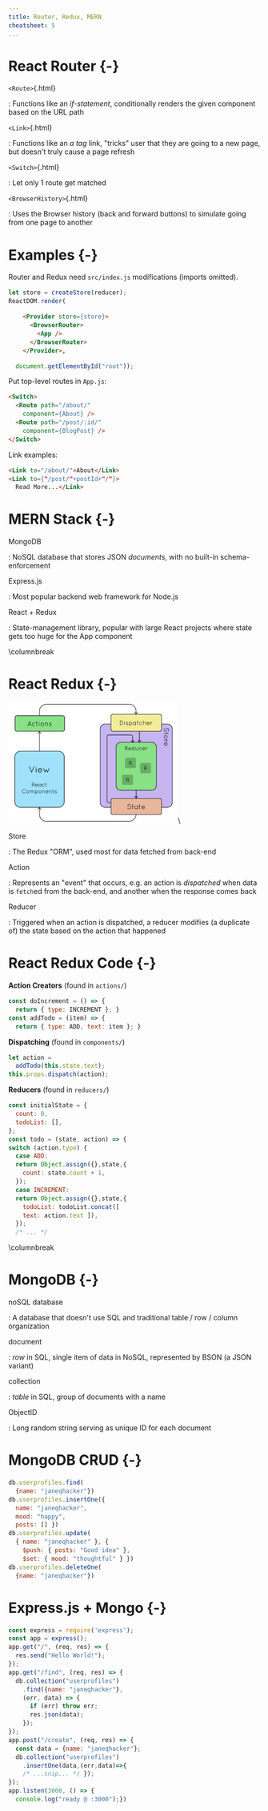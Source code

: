 ```yaml
---
title: Router, Redux, MERN
cheatsheet: 5
...
```



# React Router {-}

`<Route>`{.html}

:    Functions like an *if-statement*, conditionally renders the given
component based on the URL path

`<Link>`{.html}

:    Functions like an *a tag* link, "tricks" user that they are going to a
new page, but doesn't truly cause a page refresh

`<Switch>`{.html}

:    Let only 1 route get matched


`<BrowserHistory>`{.html}

:    Uses the Browser history (back and forward buttons) to simulate going
from one page to another



# Examples {-}

Router and Redux need `src/index.js` modifications (imports omitted).

```javascript
let store = createStore(reducer);
ReactDOM.render(
```
```html
    <Provider store={store}>
      <BrowserRouter>
        <App />
      </BrowserRouter>
    </Provider>,
```
```javascript
  document.getElementById("root"));
```

Put top-level routes in `App.js`:

```html
<Switch>
  <Route path="/about/"
    component={About} />
  <Route path="/post/:id/"
    component={BlogPost} />
</Switch>
```

Link examples:

```html
<Link to="/about/">About</Link>
<Link to={"/post/"+postId+"/"}>
  Read More...</Link>
```

# MERN Stack {-}

MongoDB

:    NoSQL database that stores JSON *documents*, with no built-in
schema-enforcement

Express.js

:    Most popular backend web framework for Node.js

React + Redux

:    State-management library, popular with large React projects where
state gets too huge for the App component

\columnbreak

# React Redux {-}

![React Redux](./kickstart-frontend/images/small.png)\ 


Store

:    The Redux "ORM", used most for data fetched from back-end


Action

:    Represents an "event" that occurs, e.g. an action is *dispatched* when
data is `fetch`ed from the back-end, and another when the response comes
back


Reducer

:    Triggered when an action is dispatched, a reducer modifies (a
duplicate of) the state based on the action that happened

<!--
Store state slice

:    Redux store is partitioned into slices that handle different aspects of
large applications (analogy: *Django apps*)
-->


# React Redux Code {-}


**Action Creators** (found in `actions/`)
```javascript
const doIncrement = () => {
  return { type: INCREMENT }; }
const addTodo = (item) => {
  return { type: ADD, text: item }; }
```

**Dispatching** (found in `components/`)
```javascript
let action =
  addTodo(this.state.text);
this.props.dispatch(action);
```


**Reducers** (found in `reducers/`)
```javascript
const initialState = {
  count: 0,
  todoList: [],
};
const todo = (state, action) => {
switch (action.type) {
  case ADD:
  return Object.assign({},state,{
    count: state.count + 1,
  });
  case INCREMENT:
  return Object.assign({},state,{
    todoList: todoList.concat([
    text: action.text ]),
  });
  /* ... */
```


\columnbreak


# MongoDB {-}

noSQL database

:    A database that doesn't use SQL and traditional table / row / column organization

document

:    *row* in SQL, single item of data in NoSQL, represented by BSON (a JSON variant)

collection

:    *table* in SQL, group of documents with a name


ObjectID

:    Long random string serving as unique ID for each document


# MongoDB CRUD {-}

```javascript
db.userprofiles.find(
  {name: "janeqhacker"})
db.userprofiles.insertOne({
  name: "janeqhacker",
  mood: "happy",
  posts: [] })
db.userprofiles.update(
  { name: "janeqhacker" }, {
    $push: { posts: "Good idea" },
    $set: { mood: "thoughtful" } })
db.userprofiles.deleteOne(
  {name: "janeqhacker"})
```


# Express.js + Mongo {-}



```javascript
const express = require('express');
const app = express();
app.get("/", (req, res) => {
  res.send("Hello World!");
});
app.get("/find", (req, res) => {
  db.collection("userprofiles")
    .find({name: "janeqhacker"},
    (err, data) => {
      if (err) throw err;
      res.json(data);
    });
});
app.post("/create", (req, res) => {
  const data = {name: "janeqhacker"};
  db.collection("userprofiles")
    .insertOne(data,(err,data)=>{
    /* ...snip... */ });
});
app.listen(3000, () => {
  console.log("ready @ :3000");})
```



